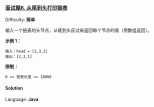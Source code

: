 ### [面试题6\. 从尾到头打印链表](https://leetcode-cn.com/problems/cong-wei-dao-tou-da-yin-lian-biao-lcof/)

Difficulty: **简单**


输入一个链表的头节点，从尾到头反过来返回每个节点的值（用数组返回）。

**示例 1：**

```
输入：head = [1,3,2]
输出：[2,3,1]
```

**限制：**

`0 <= 链表长度 <= 10000`


#### Solution

Language: **Java**

```java
​
```